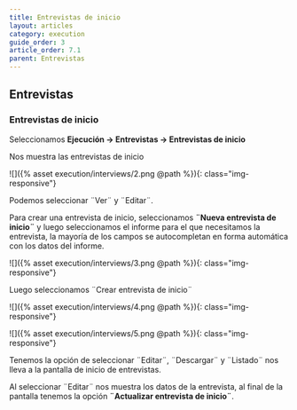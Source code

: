 ```yaml
---
title: Entrevistas de inicio
layout: articles
category: execution
guide_order: 3
article_order: 7.1
parent: Entrevistas
---
```

## Entrevistas

### Entrevistas de inicio

Seleccionamos **Ejecución -> Entrevistas -> Entrevistas de inicio**

Nos muestra las entrevistas de inicio

![]({% asset execution/interviews/2.png @path %}){: class="img-responsive"}

Podemos seleccionar ¨Ver¨ y ¨Editar¨.

Para crear una entrevista de inicio, seleccionamos **¨Nueva entrevista de inicio¨** y luego seleccionamos  el informe para el que necesitamos la entrevista, la mayoría de los campos se autocompletan en forma automática con los datos del informe.

![]({% asset execution/interviews/3.png @path %}){: class="img-responsive"}

Luego seleccionamos ¨Crear entrevista de inicio¨

![]({% asset execution/interviews/4.png @path %}){: class="img-responsive"}

![]({% asset execution/interviews/5.png @path %}){: class="img-responsive"}

Tenemos la opción de seleccionar ¨Editar¨, ¨Descargar¨ y ¨Listado¨ nos lleva a la pantalla de inicio de entrevistas.

Al seleccionar ¨Editar¨ nos muestra los datos de la entrevista, al final de la pantalla tenemos la opción **¨Actualizar entrevista de inicio¨**.
